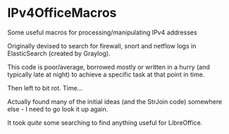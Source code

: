 # IPv4OfficeMacros
Some useful macros for processing/manipulating IPv4 addresses

Originally devised to search for firewall, snort and netflow logs in ElasticSearch (created by Graylog).


This code is poor/average, borrowed mostly or written in a hurry (and typically late at night) to achieve a
specific task at that point in time.

Then left to bit rot. Time...

Actually found many of the initial ideas (and the StrJoin code) somewhere else - I need to go look it up again.

It took *quite* some searching to find anything useful for LibreOffice.
